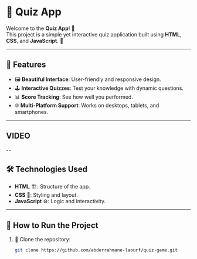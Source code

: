 # 🌟 Quiz App  

Welcome to the **Quiz App**! 🎉  
This project is a simple yet interactive quiz application built using **HTML**, **CSS**, and **JavaScript**. 🚀  

---

## 📖 Features  
- 🖼️ **Beautiful Interface**: User-friendly and responsive design.  
- 🕹️ **Interactive Quizzes**: Test your knowledge with dynamic questions.  
- 📊 **Score Tracking**: See how well you performed.  
- 🌐 **Multi-Platform Support**: Works on desktops, tablets, and smartphones.  

---
## VIDEO
--   

## 🛠️ Technologies Used  
- **HTML** 🏗️: Structure of the app.  
- **CSS** 🎨: Styling and layout.  
- **JavaScript** ⚙️: Logic and interactivity.  

---

## 🚀 How to Run the Project  
1. 📂 Clone the repository:  
   ```bash  
   git clone https://github.com/abderrahmane-laourf/quiz-game.git
